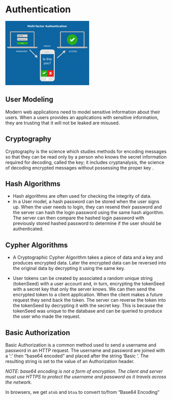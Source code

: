 # Authentication

![Image](img/multi-factor-auth-261x200.png)


## User Modeling

Modern web applications need to model sensitive information about their users. When a users provides an applications with sensitive information, they are trusting that it will not be leaked are misused. 

## Cryptography

Cryptography is the science which studies methods for encoding messages so that they can be read only by a person who knows the secret information required for decoding, called the key; it includes cryptanalysis, the science of decoding encrypted messages without possessing the proper key .

## Hash Algorithms

- Hash algorithms are often used for checking the integrity of data.
- In a User model, a hash password can be stored when the user signs up. When the user needs to login, they can resend their password and the server can hash the login password using the same hash algorithm. The server can then compare the hashed login password with previously stored hashed password to determine if the user should be authenticated.

## Cypher Algorithms

- A Cryptographic Cypher Algorithm takes a piece of data and a key and produces encrypted data. Later the encrypted data can be reversed into the original data by decrypting it using the same key.

- User tokens can be created by associated a random unique string (tokenSeed) with a user account and, in turn, encrypting the tokenSeed with a secret key that only the server knows. We can then send the encrypted token to a client application. When the client makes a future request they send back the token. The server can reverse the token into the tokenSeed by decrypting it with the secret key. This is because the tokenSeed was unique to the database and can be queried to produce the user who made the request.

## Basic Authorization

Basic Authorization is a common method used to send a username and password in an HTTP request. The username and password are joined with a ‘:’ then “base64 encoded” and placed after the string ‘Basic ‘. The resulting string is set to the value of an Authorization header.

*NOTE: base64 encoding is not a form of encryption. The client and server must use HTTPS to protect the username and password as it travels across the network.*

In browsers, we get `atob` and `btoa` to convert to/from “Base64 Encoding”
